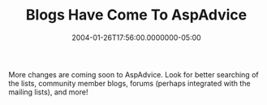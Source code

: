 ﻿---
title: Blogs Have Come To AspAdvice
date: "2004-01-26T17:56:00.0000000-05:00"
description: More changes are coming soon to AspAdvice. Look for better
featuredImage: img/blogs-have-come-to-aspadvice-featured.png
---

More changes are coming soon to AspAdvice. Look for better searching of the lists, community member blogs, forums (perhaps integrated with the mailing lists), and more!

